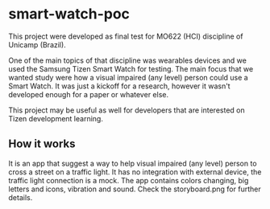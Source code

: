 # smart-watch-poc
This project were developed as final test for MO622 (HCI) discipline of Unicamp (Brazil).   

One of the main topics of that discipline was wearables devices and we used the Samsung Tizen Smart Watch for testing. The main focus that we wanted study were how a visual impaired (any level) person could use a Smart Watch. It was just a kickoff for a research, however it wasn't developed enough for a paper or whatever else.  

This project may be useful as well for developers that are interested on Tizen development learning.

## How it works

It is an app that suggest a way to help visual impaired (any level) person to cross a street on a traffic light. It has no integration with external device, the traffic light connection is a mock. The app contains colors changing, big letters and icons, vibration and sound. Check the storyboard.png for further details.

